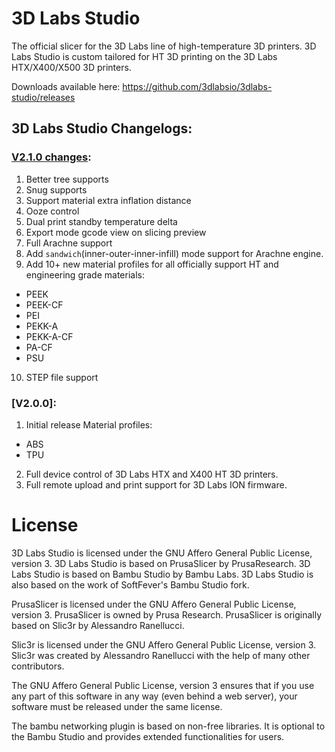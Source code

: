 
# 3D Labs Studio
The official slicer for the 3D Labs line of high-temperature 3D printers. 3D Labs Studio is custom tailored for HT 3D printing on the 3D Labs HTX/X400/X500 3D printers.

Downloads available here: https://github.com/3dlabsio/3dlabs-studio/releases

## 3D Labs Studio Changelogs:

### [V2.1.0 changes](https://github.com/3dlabsio/3dlabs-studio/releases/tag/v2.1.0):
1. Better tree supports
2. Snug supports
3. Support material extra inflation distance
4. Ooze control
5. Dual print standby temperature delta
6. Export mode gcode view on slicing preview
7. Full Arachne support
8. Add `sandwich`(inner-outer-inner-infill) mode support for Arachne engine.
9. Add 10+ new material profiles for all officially support HT and engineering grade materials:
- PEEK
- PEEK-CF
- PEI
- PEKK-A
- PEKK-A-CF
- PA-CF
- PSU
10. STEP file support

### [V2.0.0]:
1. Initial release
Material profiles:
- ABS
- TPU
2. Full device control of 3D Labs HTX and X400 HT 3D printers.
3. Full remote upload and print support for 3D Labs ION firmware.

# License
3D Labs Studio is licensed under the GNU Affero General Public License, version 3. 3D Labs Studio is based on PrusaSlicer by PrusaResearch. 3D Labs Studio is based on Bambu Studio by Bambu Labs. 3D Labs Studio is also based on the work of SoftFever's Bambu Studio fork.

PrusaSlicer is licensed under the GNU Affero General Public License, version 3. PrusaSlicer is owned by Prusa Research. PrusaSlicer is originally based on Slic3r by Alessandro Ranellucci.

Slic3r is licensed under the GNU Affero General Public License, version 3. Slic3r was created by Alessandro Ranellucci with the help of many other contributors.

The GNU Affero General Public License, version 3 ensures that if you use any part of this software in any way (even behind a web server), your software must be released under the same license.

The bambu networking plugin is based on non-free libraries. It is optional to the Bambu Studio and provides extended functionalities for users.

